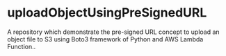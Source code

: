 # uploadObjectUsingPreSignedURL
A repository which demonstrate the pre-signed URL concept to upload an object file to S3 using Boto3 framework of Python and AWS Lambda Function.. 
